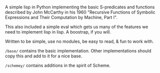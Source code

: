 A simple lisp in Python implementing the basic S-predicates and functions described by
John McCarthy in his 1960 "Recursive Functions of Symbolic Expressions and Their
Computation by Machine, Part I".

This also included a simple eval which gets us many of the features we need to
implement lisp in lisp. A boostrap, if you will.

Written to be simple, use no modules, be easy to read, & fun to work with.

`/base/` contains the basic implementation. Other implementations should copy this and add to it for a nice base.

`/schemey/` contains additions in the spirit of Scheme.

